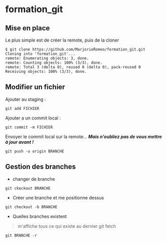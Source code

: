 # formation_git

## Mise en place

Le plus simple est de créer la remote, puis de la cloner 

```
$ git clone https://github.com/MarjorieRomeo/formation_git.git
Cloning into 'formation_git'...
remote: Enumerating objects: 3, done.
remote: Counting objects: 100% (3/3), done.
remote: Total 3 (delta 0), reused 0 (delta 0), pack-reused 0
Receiving objects: 100% (3/3), done.

```

## Modifier un fichier

Ajouter au staging : 

```git add FICHIER```

Ajouter a un commit local :

```git commit -m FICHIER```

Envoyer le commit local sur la remote... ***Mais n'oubliez pas de vous mettre à jour avant !***

```git push -u origin BRANCHE ```


## Gestion des branches 

* changer de branche 

``` git ckeckout BRANCHE  ``` 

* Créer une branche et me positionne dessus

``` git checkout -b BRANCHE ```

* Quelles branches existent 

> m'affiche tous ce qui existe au dernier git fetch 

``` git BRANCHE -r  ```
